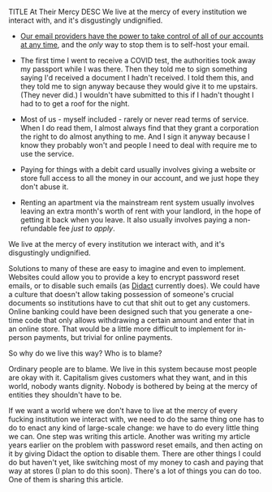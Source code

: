 TITLE At Their Mercy
DESC We live at the mercy of every institution we interact with, and it's disgustingly undignified.

* [Our email providers have the power to take control of all of our accounts at any time](/software/forgot_password), and the *only* way to stop them is to self-host your email.

* The first time I went to receive a COVID test, the authorities took away my passport while I was there. Then they told me to sign something saying I'd received a document I hadn't received. I told them this, and they told me to sign anyway because they would give it to me upstairs. (They never did.) I wouldn't have submitted to this if I hadn't thought I had to to get a roof for the night.

* Most of us - myself included - rarely or never read terms of service. When I do read them, I almost always find that they grant a corporation the right to do almost anything to me. And I sign it anyway because I know they probably won't and people I need to deal with require me to use the service.

* Paying for things with a debit card usually involves giving a website or store full access to all the money in our account, and we just hope they don't abuse it.

* Renting an apartment via the mainstream rent system usually involves leaving an extra month's worth of rent with your landlord, in the hope of getting it back when you leave. It also usually involves paying a non-refundable fee *just to apply*.

We live at the mercy of every institution we interact with, and it's disgustingly undignified.

Solutions to many of these are easy to imagine and even to implement. Websites could allow you to provide a key to encrypt password reset emails, or to disable such emails (as [Didact](/didact) currently does). We could have a culture that doesn't allow taking possession of someone's crucial documents so institutions have to cut that shit out to get any customers. Online banking could have been designed such that you generate a one-time code that only allows withdrawing a certain amount and enter that in an online store. That would be a little more difficult to implement for in-person payments, but trivial for online payments.

So why do we live this way? Who is to blame?

Ordinary people are to blame. We live in this system because most people are okay with it. Capitalism gives customers what they want, and in this world, nobody wants dignity. Nobody is bothered by being at the mercy of entities they shouldn't have to be.

If we want a world where we don't have to live at the mercy of every fucking institution we interact with, we need to do the same thing one has to do to enact any kind of large-scale change: we have to do every little thing we can. One step was writing this article. Another was writing my article years earlier on the problem with password reset emails, and then acting on it by giving Didact the option to disable them. There are other things I could do but haven't yet, like switching most of my money to cash and paying that way at stores (I plan to do this soon). There's a lot of things you can do too. One of them is sharing this article.
